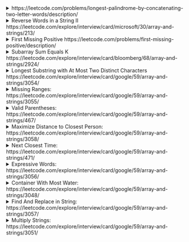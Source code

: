 <details>
  <summary>https://leetcode.com/problems/longest-palindrome-by-concatenating-two-letter-words/description/
  </summary>
  
  You are given an array of strings words. Each element of words consists of two lowercase English letters.

Create the longest possible palindrome by selecting some elements from words and concatenating them in any order. Each element can be selected at most once.

Return the length of the longest palindrome that you can create. If it is impossible to create any palindrome, return 0.

A palindrome is a string that reads the same forward and backward.
  
  ```cs
  public int LongestPalindrome(string[] words) {
      //dictionary to store: 
      //  - Item1: This word can be in middle or not. Same character can be in middle, ex: 'aa', 'bb'. 'ab' or 'yz' cannot. 
      //  - Item2: The frequence of a word
      //  - Item3: The frequence of a REVERSED word
      //If a dic["te"] has value like (false, 3, 4) means 'te' appeared 3 times, and 'et' appeared 4 times
      //We can use 'tetete' and 'etetet' 
      var dic = new Dictionary<string, (bool, int, int)>();
      foreach(var word in words) {
          if (word[0] == word[1]) { //Can put anywhere
              dic[word] = (true, dic.ContainsKey(word) ? dic[word].Item2 + 1 : 1, 0);
          }
          else {
              var reverse = word[1].ToString() + word[0].ToString();
              if (dic.ContainsKey(word)) {
                  dic[word] = (false, dic[word].Item2 + 1, dic[word].Item3);
              }
              else if (dic.ContainsKey(reverse)) {
                  dic[reverse] = (false, dic[reverse].Item2 , dic[reverse].Item3 + 1);
              }
              else {
                  dic[word] = (false,1, 0);
              }
          }
      } 

      var pairs = 0;
      var middle = 0; 
      foreach(var item in dic) {
          if (item.Value.Item1) {
              if (item.Value.Item2 % 2 == 0) {
                  pairs += item.Value.Item2; //Use all 
              }
              else {
                  pairs += item.Value.Item2 - 1;// If 'aa' appear 5 times --> Use 4 pairs and middle
                  middle = 1;
              }
          } else {
              var min = Math.Min(item.Value.Item2, item.Value.Item3);
              pairs += min * 2;
          }
      }

      return (pairs + middle) * 2;

  }
  ```


</details>

<details>
  <summary>Reverse Words in a String II https://leetcode.com/explore/interview/card/microsoft/30/array-and-strings/213/
  </summary>
  
  ```cs
  public void ReverseWords(char[] s) {
      //Reverse whole array 
      for (int i=0; i< s.Length/2; i++) {
          var t = s[i]; 
          s[i] = s[s.Length - 1 - i];
          s[s.Length - 1 - i] = t;            
      }

      //Reverse each word
      int left = 0, right = 0; 
      while (right <= s.Length) {            
          if (right == s.Length || s[right] == ' ') {
              var mid = (right - left) /2;                
              for (int i=0; i< mid ; i++) {
                  var t = s[left + i]; 
                  s[left + i] = s[right - 1 - i]; 
                  s[right - 1 - i] = t;                    
              }
              left = right + 1; 
              right = left;
          }
          else {
              right++;
          }
      }
  }
  ```
  
 </details>


<details>
  <summary>First Missing Positive https://leetcode.com/problems/first-missing-positive/description/
  </summary>

Given an unsorted integer array nums, return the smallest missing positive integer.

You must implement an algorithm that runs in O(n) time and uses constant extra space.

```cs
public int FirstMissingPositive(int[] nums) {
    //Concept: There is N numbers, 
    //The smallest missing number must be from 1 to N + 1
    //No larger than N + 1
    var N = nums.Length; 
    var marked = new bool[nums.Length + 2]; //0 --> N + 1 --> N + 2 items 
    var curr = 1; 
    for(var i=0; i< nums.Length; i++) {
        if (nums[i] <= 0    //Negative number 
            || nums[i] > N + 1   //Ignore  
            || marked[nums[i]]   ) { //Duplicated           
            continue;
        }
        else {
            marked[nums[i]] = true; 
            if (nums[i] == curr) {
                while (marked[curr]) {
                    curr++;
                }
            }                
        }
    }
    return curr;
}
```
  
</details>

<details>
  <summary>Subarray Sum Equals K https://leetcode.com/explore/interview/card/bloomberg/68/array-and-strings/2924/</summary>
  
  Given an array of integers <code>nums</code> and an integer <code>k</code>, return the total number of subarrays whose sum equals to <code>k</code>.

  A subarray is a contiguous non-empty sequence of elements within an array.

  ```cs
  public int SubarraySum(int[] nums, int k) {
        /*O (n^2) for time, O(1) for space*/
        /*
        var count = 0; 
        for (int i=0; i< nums.Length; i++) {
            var sum =0; 
            for (int j=i; j< nums.Length; j++) {
                sum += nums[j];                
                if (sum == k) {
                    count++;
                }
            }            
        }
        return count;
        */
        
        /*Best way*/
        /*O(n) for time, O(n) for space*/
        var dic = new Dictionary<int,int>();//store sum & count
        dic[0] = 1; //Set value
        var count =0;
        var sum = 0;
        for (int i=0; i< nums.Length; i++) {
            sum += nums[i];            
            if (dic.ContainsKey(sum - k)) {
                count += dic[sum -k];
            }            
            dic[sum] = dic.ContainsKey(sum) ? dic[sum] + 1 : 1; 
        }
        return count;
    }
```  
</details>  


<details>
<summary>Longest Substring with At Most Two Distinct Characters https://leetcode.com/explore/interview/card/google/59/array-and-strings/3054/</summary>

Given a string s, return the length of the longest substring that contains at most two distinct characters.

```cs
public int LengthOfLongestSubstringTwoDistinct(string s) {
    int ans =0, left = 0, right =0;
    var dic = new Dictionary<char, int>(); //Save last character position
                                            //make sure dic always contains 2 items
                                            //If there is a new characters, try to remove item 
                                            //with smaller value
    while (right < s.Length) {
        var c = s[right];             
        if (!dic.ContainsKey(c) && dic.Count >= 2) { 
            var keys = dic.Keys.ToList();
            var removedKey = dic[keys[0]] < dic[keys[1]] ? keys[0] : keys[1];
            left = dic[removedKey] + 1; 
            dic.Remove(removedKey);                    
        }
        dic[c] = right;
        ans = Math.Max(ans, right - left + 1);            
        right++;
    }        
    return ans;
}
```
</details>
  
<details>
  <summary>  Missing Ranges: https://leetcode.com/explore/interview/card/google/59/array-and-strings/3055/</summary>
  
  ```cs
  string Range(int left, int right) {
        if (left < right) 
            return $"{left}->{right}";
        else if (left == right)
            return $"{left}";
        else 
            return "";
    }
    public IList<string> FindMissingRanges(int[] nums, int lower, int upper) {
        var ans = new List<string>();         
        if (nums.Length == 0) {
            var s1 = Range(lower, upper);
            if (s1 != "")
                ans.Add(s1);
            return ans;
        }        
        //Add from lower to nums[0]
        var s = Range(lower, nums[0] - 1);
        if (s != "")
            ans.Add(s);        
        //Add from nums[0] to nums[ n - 1]
        for (int i=0; i< nums.Length - 1; i++) {
            s = Range(nums[i] + 1, nums[i +1] - 1);
            if (s != "")
                ans.Add(s);
        }        
        //Add from nums[n-1] to upper
        s = Range(nums[nums.Length - 1] + 1, upper);
        if (s != "")
                ans.Add(s);
        return ans; 
    }
  ```
</details>

  
  <details>
    <summary>Valid Parentheses: https://leetcode.com/explore/interview/card/google/59/array-and-strings/467/ </summary>
    
    
```cs
public bool IsValid(string s) {
    //Time: O(n). 
    //Space: O(n)
    var stack = new Stack<char>(); 
    foreach(var c in s) {
        if (c == '(' || c == '[' || c == '{') {
            stack.Push(c);
        }
        else { //Close } ) ]
            if (stack.Count == 0) {
                return false; 
            }
            else {
                var open = stack.Pop();
                if ((open == '[' && c != ']') || (open == '{' && c != '}') 
                    || (open == '(' && c != ')'))                      
                    return false;
            }
        }
    }
    return stack.Count == 0;
}
```
  </details>
    
    
<details>
  <summary>Maximize Distance to Closest Person: https://leetcode.com/explore/interview/card/google/59/array-and-strings/3058/</summary>
  
  
```cs
public int MaxDistToClosest(int[] seats) {
    //Find the max distance betwwen 2 existing persons
    //The distant between Alex to close person is = maxDistance / 2
    //For example: Distant is 5 --> max = 2
    //And need to take the left or right as well 
    // Something like this: 0 0 0 1 0 0 --> solve below
    var max = 0;        
    int left = 0;
    while (left < seats.Length && seats[left] == 0) {
        left++;
    }        
    max = Math.Max(max, left);
    //// Something like this: 0 1 0 0 0 0--> solve below
    int right = seats.Length - 1; 
    while (right >=0 && seats[right] == 0) {
        right--; 
    }
    max = Math.Max(max, seats.Length - right -1);      
    //Find the max between 2 nearest 1
    var index = left + 1;
    while (index < right) {
        index = left + 1;              
        while (seats[index] == 0) 
            index++;
        max = Math.Max(max, (index - left) / 2);            
        left = index;            
    }        
    return max;
}
```
</details>


<details>
<summary>Next Closest Time: https://leetcode.com/explore/interview/card/google/59/array-and-strings/471/</summary>

```cs
public string NextClosestTime(string time) {
        var values = time.Split(':');
        var currentHour = int.Parse(values[0]);
        var currentTime = int.Parse(values[1]);
        var posChar = new char[4] {values[0][0], values[0][1], values[1][0], values[1][1]}; 
        var set = new HashSet<int>(); 
        //All possible value 
        for (int i=0; i<4; i++) {
            for (int j =0; j<4; j++) {
                var val = (posChar[i] - '0') * 10 + posChar[j] - '0'; 
                set.Add(val);
            }
        }
        
        //Order: minTime < ... (Other values) < currentTime < greaterCurrentMin < ... (Other values) < 59
        var minTime = 60;  
        var greaterCurrentMin = 60; 
        
        //Order: minHour < ... (Other values) < currentHour < greaterCurrentHour < ... (Other values) < 24
        var minHour = 24; 
        var greaterCurrentHour = 24; 
        
        foreach(var item in set) {     
            if (item < 60) {
                minTime = Math.Min(minTime, item);
                if (item > currentTime && greaterCurrentMin > item) {
                    greaterCurrentMin = item;
                }
            }
            if (item < 24) {
                minHour = Math.Min(minHour, item);
                if (item > currentHour && greaterCurrentHour > item) {
                    greaterCurrentHour = item;
                }
            }
        }
        
        return string.Format("{0:d2}:{1:d2}", 
                                greaterCurrentMin < 60 ? currentHour 
                                : greaterCurrentHour < 24 ? greaterCurrentHour 
                                : minHour, 
                                greaterCurrentMin < 60 ? greaterCurrentMin : minTime);
    }
```

</details>
  
  <details>
    <summary>Expressive Words: https://leetcode.com/explore/interview/card/google/59/array-and-strings/3056/</summary>
    
```cs
  public class Solution {
    bool Compare(string s, string word) {
        int index_S = 0;
        int index_W = 0;         
        while (index_S  < s.Length && index_W  < word.Length) {
            if (s[index_S] != word[index_W]) //Different character
                return false;             
            var countS = 1;
            while (index_S + 1 < s.Length && s[index_S] == s[index_S + 1]) {
                index_S++; 
                countS++;
            }            
            var countW = 1;
            while (index_W + 1 < word.Length && word[index_W] == word[index_W + 1]) {
                index_W++; 
                countW++; 
            }
            //2 cases cannot be converted: 
            //s=hello (2 L) and word = helo (1 L), 1 L cannot repeat to 2 L
            //s=hello (2 L) and word = helllo (2 L) 
            if ((countS == 2 && countW == 1) || (countS < countW)) {
                return false;
            }            
            //Increase as regular
            index_S++; 
            index_W++;            
        }
        return (index_S  == s.Length && index_W  == word.Length); //One of those not finish           
    }
    public int ExpressiveWords(string s, string[] words) {        
        var ans = 0; 
        foreach(var word in words) 
            if (Compare(s, word)) ans ++;
        return ans;       
    }
}
```
  </details>
    
    
<details>
  <summary>Container With Most Water: https://leetcode.com/explore/interview/card/google/59/array-and-strings/3048/</summary>
  
  ```cs
  public int MaxArea(int[] height) {
        int maxArea = 0;
        //Concept: 
        //The current area = min(height[left], height[right]) * (right - left), 
        //  which left and right 2 "walls" for the water 
        //The area will be bigger than current when min(height[left], height[right]) inscrease.
        int left = 0; 
        int right = height.Length - 1;
        while(left < right) {
            var currentArea = Math.Min(height[left], height[right]) * (right - left);
            maxArea = Math.Max(maxArea, currentArea);            
            if (height[left] < height[right]) {
                left++; 
            }
            else {
                right--;
            }
        }
        return maxArea; 
    }
  ```
</details>
    
    
<details>
  <summary>Find And Replace in String: https://leetcode.com/explore/interview/card/google/59/array-and-strings/3057/</summary>
  
```cs
  public string FindReplaceString(string s, int[] indices, string[] sources, string[] targets) {
        var queue = new PriorityQueue<int, int>();        
        for (int i=0; i< indices.Length; i++) {
            queue.Enqueue(i, indices[i]);
        }        
        string ans = "";
        int indexOfS = 0;         
        for (int i=0; i< indices.Length; i++) {
            var _index = queue.Dequeue(); 
            if (indexOfS < indices[_index]) {
                //Append ans with substring from indexOfS to indices[i] ([indices[i] - indexOfS] characters)
                ans += s.Substring(indexOfS, indices[_index] - indexOfS);
                //Set indexOfS = indices[i]
                indexOfS = indices[_index];
            }            
            if (indexOfS + sources[_index].Length <= s.Length) {
                //Take sources[i].Length characters
                var replacingText = s.Substring(indexOfS, sources[_index].Length); 
                
                if (replacingText == sources[_index]){ //If this text can be replaced
                    ans += targets[_index];       
                }
                else {
                    ans += replacingText;
                }
                //Update indexOfS            
                indexOfS = indexOfS + replacingText.Length;
            }
        }
        //Append the rest of string
        if (indexOfS < s.Length ) {
            ans += s.Substring(indexOfS);
        }
        return ans; 
    }
```
 </details>
  
<details>
  <summary>Multiply Strings: https://leetcode.com/explore/interview/card/google/59/array-and-strings/3051/</summary>
  
```cs
public class Solution {
    public string Multiply(string num1, string num2) {
        if (num1 == "0" || num2 == "0") {
            return "0"; 
        }        
        var result = "0";         
        var zeroAppend = 0;         
        for (int i= num2.Length -1 ; i>=0; i--) {
            var tmp = Multiply(num1, num2[i]);             
            for (int j=0; j<zeroAppend; j++)
                tmp += "0";            
            result = Plus(result, tmp);            
            zeroAppend++; 
        }        
        return result;
    }
    //Multiple a number with a character
    public string Multiply(string num, char c) {        
        var num2 = c - '0';         
        if (num2 == 0) 
            return "0";        
        var memo = 0;         
        var s = "";
        
        for (int len = num.Length - 1; len >=0; len --) {
            var result = (num[len] - '0') * num2 + memo; 
            if (result >= 10) {                
                memo = result / 10; 
                result = result % 10; 
            }
            else {
                memo = 0;
            }            
            s = result.ToString() + s;
        }        
        if (memo > 0) {
            s = memo.ToString() + s;
        }
        return s; 
    }
    
    string Plus(string num1, string num2) {   
        while (num1.Length < num2.Length)  num1 = "0" + num1;
        while (num2.Length < num1.Length)  num2 = "0" + num2;
        var memo = 0;         
        string s = "";        
        for (int i=num1.Length -1; i>=0; i--){
            var sum = (num1[i] - '0') + (num2[i] - '0') + memo; 
            if (sum >=  10) {
                memo = 1; 
                sum = sum - 10; 
            }
            else {
                memo = 0;
            }            
            s = sum.ToString() + s;             
        }        
        if (memo > 0) {
            s = memo.ToString() + s;
        }         
        return s;
    } 
}
```
  
  
</details>

